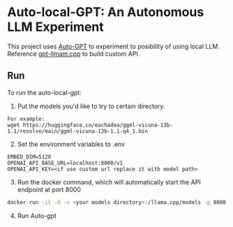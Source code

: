# Auto-local-GPT: An Autonomous LLM Experiment

 

This project uses [Auto-GPT](https://github.com/Significant-Gravitas/Auto-GPT) to experiment to posibility of using local LLM. 
Reference [gpt-llmam.cpp](https://github.com/keldenl/gpt-llama.cpp) to build custom API. 

## Run
To run the auto-local-gpt:

1. Put the models you'd like to try to certain directory. 
```
For example:  
wget https://huggingface.co/eachadea/ggml-vicuna-13b-1.1/resolve/main/ggml-vicuna-13b-1.1-q4_1.bin
```

2. Set the environment variables to .env

```
EMBED_DIM=5120
OPENAI_API_BASE_URL=localhost:8000/v1
OPENAI_API_KEY=<if use custom url replace it with model path>
```

3. Run the docker command, which will automatically start the API endpoint at port 8000

```bash
docker run -it -d -v <your models directory>:/llama.cpp/models -p 8000:8000 buckylee/auto-local-gpt:latest
```

4. Run Auto-gpt